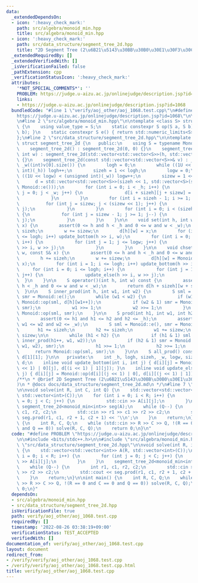 ```yaml
---
data:
  _extendedDependsOn:
  - icon: ':heavy_check_mark:'
    path: src/algebra/monoid_min.hpp
    title: src/algebra/monoid_min.hpp
  - icon: ':heavy_check_mark:'
    path: src/data_structure/segment_tree_2d.hpp
    title: "2D Segment Tree (2\u6B21\u5143\u30BB\u30B0\u30E1\u30F3\u30C8\u6728)"
  _extendedRequiredBy: []
  _extendedVerifiedWith: []
  _isVerificationFailed: false
  _pathExtension: cpp
  _verificationStatusIcon: ':heavy_check_mark:'
  attributes:
    '*NOT_SPECIAL_COMMENTS*': ''
    PROBLEM: https://judge.u-aizu.ac.jp/onlinejudge/description.jsp?id=1068
    links:
    - https://judge.u-aizu.ac.jp/onlinejudge/description.jsp?id=1068
  bundledCode: "#line 1 \"verify/aoj_other/aoj_1068.test.cpp\"\n#define PROBLEM \"\
    https://judge.u-aizu.ac.jp/onlinejudge/description.jsp?id=1068\"\n\n#include <bits/stdc++.h>\n\
    \n#line 2 \"src/algebra/monoid_min.hpp\"\n\ntemplate <class S> struct monoid_min\
    \ {\n    using value_type = S;\n    static constexpr S op(S a, S b) { return std::min(a,\
    \ b); }\n    static constexpr S e() { return std::numeric_limits<S>::max(); }\n\
    };\n#line 2 \"src/data_structure/segment_tree_2d.hpp\"\n\ntemplate <class Monoid>\
    \ struct segment_tree_2d {\n   public:\n    using S = typename Monoid::value_type;\n\
    \    segment_tree_2d() : segment_tree_2d(0, 0) {}\n    segment_tree_2d(int h,\
    \ int w) : segment_tree_2d(std::vector<std::vector<S>>(h, std::vector<S>(w, Monoid::e())))\
    \ {}\n    segment_tree_2d(const std::vector<std::vector<S>>& v) : _h((int)v.size()),\
    \ _w((int)v[0].size()) {\n        logh = 0;\n        while ((1U << logh) < (unsigned\
    \ int)(_h)) logh++;\n        sizeh = 1 << logh;\n        logw = 0;\n        while\
    \ ((1U << logw) < (unsigned int)(_w)) logw++;\n        sizew = 1 << logw;\n  \
    \      d = std::vector<std::vector<S>>(sizeh << 1, std::vector<S>(sizew << 1,\
    \ Monoid::e()));\n        for (int i = 0; i < _h; i++) {\n            for (int\
    \ j = 0; j < _w; j++) {\n                d[i + sizeh][j + sizew] = v[i][j];\n\
    \            }\n        }\n        for (int i = sizeh - 1; i >= 1; i--) {\n  \
    \          for (int j = sizew; j < (sizew << 1); j++) {\n                update_bottom(i,\
    \ j);\n            }\n        }\n        for (int i = 0; i < (sizeh << 1); i++)\
    \ {\n            for (int j = sizew - 1; j >= 1; j--) {\n                update_else(i,\
    \ j);\n            }\n        }\n    }\n\n    void set(int h, int w, const S&\
    \ x) {\n        assert(0 <= h and h < _h and 0 <= w and w < _w);\n        h +=\
    \ sizeh;\n        w += sizew;\n        d[h][w] = x;\n        for (int i = 1; i\
    \ <= logh; i++) update_bottom(h >> i, w);\n        for (int i = 0; i <= logh;\
    \ i++) {\n            for (int j = 1; j <= logw; j++) {\n                update_else(h\
    \ >> i, w >> j);\n            }\n        }\n    }\n\n    void chset(int h, int\
    \ w, const S& x) {\n        assert(0 <= h and h < _h and 0 <= w and w < _w);\n\
    \        h += sizeh;\n        w += sizew;\n        d[h][w] = Monoid::op(d[h][w],\
    \ x);\n        for (int i = 1; i <= logh; i++) update_bottom(h >> i, w);\n   \
    \     for (int i = 0; i <= logh; i++) {\n            for (int j = 1; j <= logw;\
    \ j++) {\n                update_else(h >> i, w >> j);\n            }\n      \
    \  }\n    }\n\n    S operator()(int h, int w) const {\n        assert(0 <= h and\
    \ h < _h and 0 <= w and w < _w);\n        return d[h + sizeh][w + sizew];\n  \
    \  }\n\n    S inner_prod(int h, int w1, int w2) {\n        S sml = Monoid::e(),\
    \ smr = Monoid::e();\n        while (w1 < w2) {\n            if (w1 & 1) sml =\
    \ Monoid::op(sml, d[h][w1++]);\n            if (w2 & 1) smr = Monoid::op(d[h][--w2],\
    \ smr);\n            w1 >>= 1;\n            w2 >>= 1;\n        }\n        return\
    \ Monoid::op(sml, smr);\n    }\n\n    S prod(int h1, int w1, int h2, int w2) {\n\
    \        assert(0 <= h1 and h1 <= h2 and h2 <= _h);\n        assert(0 <= w1 and\
    \ w1 <= w2 and w2 <= _w);\n        S sml = Monoid::e(), smr = Monoid::e();\n \
    \       h1 += sizeh;\n        h2 += sizeh;\n        w1 += sizew;\n        w2 +=\
    \ sizew;\n\n        while (h1 < h2) {\n            if (h1 & 1) sml = Monoid::op(sml,\
    \ inner_prod(h1++, w1, w2));\n            if (h2 & 1) smr = Monoid::op(inner_prod(--h2,\
    \ w1, w2), smr);\n            h1 >>= 1;\n            h2 >>= 1;\n        }\n  \
    \      return Monoid::op(sml, smr);\n    }\n\n    S all_prod() const { return\
    \ d[1][1]; }\n\n   private:\n    int _h, logh, sizeh, _w, logw, sizew;\n    std::vector<std::vector<S>>\
    \ d;\n    inline void update_bottom(int i, int j) { d[i][j] = Monoid::op(d[(i\
    \ << 1) | 0][j], d[(i << 1) | 1][j]); }\n    inline void update_else(int i, int\
    \ j) { d[i][j] = Monoid::op(d[i][(j << 1) | 0], d[i][(j << 1) | 1]); }\n};\n\n\
    /**\n * @brief 2D Segment Tree (2\u6B21\u5143\u30BB\u30B0\u30E1\u30F3\u30C8\u6728\
    )\n * @docs docs/data_structure/segment_tree_2d.md\n */\n#line 7 \"verify/aoj_other/aoj_1068.test.cpp\"\
    \n\nvoid solve(int R, int C, int Q) {\n    std::vector<std::vector<int>> A(R,\
    \ std::vector<int>(C));\n    for (int i = 0; i < R; i++) {\n        for (int j\
    \ = 0; j < C; j++) {\n            std::cin >> A[i][j];\n        }\n    }\n   \
    \ segment_tree_2d<monoid_min<int>> seg(A);\n    while (Q--) {\n        int r1,\
    \ c1, r2, c2;\n        std::cin >> r1 >> c1 >> r2 >> c2;\n        std::cout <<\
    \ seg.prod(r1, c1, r2 + 1, c2 + 1) << '\\n';\n    }\n    return;\n}\n\nint main()\
    \ {\n    int R, C, Q;\n    while (std::cin >> R >> C >> Q, !(R == 0 and C == 0\
    \ and Q == 0)) solve(R, C, Q);\n    return 0;\n}\n"
  code: "#define PROBLEM \"https://judge.u-aizu.ac.jp/onlinejudge/description.jsp?id=1068\"\
    \n\n#include <bits/stdc++.h>\n\n#include \"src/algebra/monoid_min.hpp\"\n#include\
    \ \"src/data_structure/segment_tree_2d.hpp\"\n\nvoid solve(int R, int C, int Q)\
    \ {\n    std::vector<std::vector<int>> A(R, std::vector<int>(C));\n    for (int\
    \ i = 0; i < R; i++) {\n        for (int j = 0; j < C; j++) {\n            std::cin\
    \ >> A[i][j];\n        }\n    }\n    segment_tree_2d<monoid_min<int>> seg(A);\n\
    \    while (Q--) {\n        int r1, c1, r2, c2;\n        std::cin >> r1 >> c1\
    \ >> r2 >> c2;\n        std::cout << seg.prod(r1, c1, r2 + 1, c2 + 1) << '\\n';\n\
    \    }\n    return;\n}\n\nint main() {\n    int R, C, Q;\n    while (std::cin\
    \ >> R >> C >> Q, !(R == 0 and C == 0 and Q == 0)) solve(R, C, Q);\n    return\
    \ 0;\n}"
  dependsOn:
  - src/algebra/monoid_min.hpp
  - src/data_structure/segment_tree_2d.hpp
  isVerificationFile: true
  path: verify/aoj_other/aoj_1068.test.cpp
  requiredBy: []
  timestamp: '2022-08-26 03:38:19+09:00'
  verificationStatus: TEST_ACCEPTED
  verifiedWith: []
documentation_of: verify/aoj_other/aoj_1068.test.cpp
layout: document
redirect_from:
- /verify/verify/aoj_other/aoj_1068.test.cpp
- /verify/verify/aoj_other/aoj_1068.test.cpp.html
title: verify/aoj_other/aoj_1068.test.cpp
---
```


